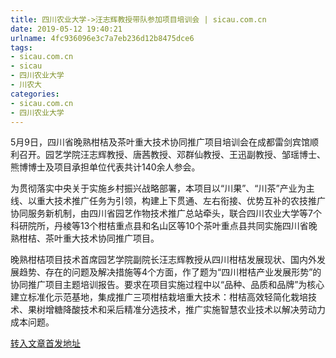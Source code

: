 ```yaml
---
title: 四川农业大学->汪志辉教授带队参加项目培训会 | sicau.com.cn
date: 2019-05-12 19:40:21
urlname: 4fc936096e3c7a7eb236d12b8475dce6
tags: 
- sicau.com.cn
- sicau
- 四川农业大学
- 川农大
categories:
- sicau.com.cn
- 四川农业大学
---
```



5月9日，四川省晚熟柑桔及茶叶重大技术协同推广项目培训会在成都雷剑宾馆顺利召开。园艺学院汪志辉教授、唐茜教授、邓群仙教授、王迅副教授、邹瑶博士、熊博博士及项目承担单位代表共计140余人参会。

为贯彻落实中央关于实施乡村振兴战略部署，本项目以“川果”、“川茶”产业为主线、以重大技术推广任务为引领，构建上下贯通、左右衔接、优势互补的农技推广协同服务新机制，由四川省园艺作物技术推广总站牵头，联合四川农业大学等7个科研院所，丹棱等13个柑桔重点县和名山区等10个茶叶重点县共同实施四川省晚熟柑桔、茶叶重大技术协同推广项目。

晚熟柑桔项目技术首席园艺学院副院长汪志辉教授从四川柑桔发展现状、国内外发展趋势、存在的问题及解决措施等4个方面，作了题为“四川柑桔产业发展形势”的协同推广项目主题培训报告。要求在项目实施过程中以“品种、品质和品牌”为核心建立标准化示范基地，集成推广三项柑桔栽培重大技术：柑桔高效轻简化栽培技术、果树增糖降酸技术和采后精准分选技术，推广实施智慧农业技术以解决劳动力成本问题。





[转入文章首发地址](https://news.sicau.edu.cn/info/1078/51137.htm)